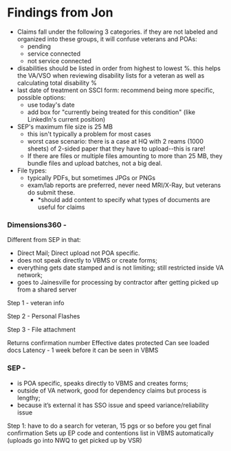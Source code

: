 # Findings from Jon

- Claims fall under the following 3 categories. if they are not labeled and organized into these groups, it will confuse veterans and POAs:
  - pending
  - service connected
  - not service connected
- disabilities should be listed in order from highest to lowest %. this helps the VA/VSO when reviewing disability lists for a veteran as well as calculating total disability %
- last date of treatment on SSCI form: recommend being more specific, possible options:
  - use today's date
  - add box for "currently being treated for this condition" (like LinkedIn's current position)
- SEP's maximum file size is 25 MB
  - this isn't typically a problem for most cases
  - worst case scenario: there is a case at HQ with 2 reams (1000 sheets) of 2-sided paper that they have to upload--this is rare!
  - If there are files or multiple files amounting to more than 25 MB, they bundle files and upload batches, not a big deal. 
- File types:
  - typically PDFs, but sometimes JPGs or PNGs
  - exam/lab reports are preferred, never need MRI/X-Ray, but veterans do submit these. 
    - *should add content to specify what types of documents are useful for claims
    
### Dimensions360 - 
Different from SEP in that:
- Direct Mail; Direct upload not POA specific.
- does not speak directly to VBMS or create forms; 
- everything gets date stamped and is not limiting; still restricted inside VA network; 
- goes to Jainesville for processing by contractor after getting picked up from a shared server

Step 1 - veteran info

Step 2 - Personal Flashes

Step 3 - File attachment

Returns confirmation number
Effective dates protected 
Can see loaded docs
Latency - 1 week before it can be seen in VBMS


### SEP - 
- is POA specific, speaks directly to VBMS and creates forms; 
- outside of VA network, good for dependency claims but process is lengthy; 
- because it’s external it has SSO issue and speed variance/reliability issue

Step 1: have to do a search for veteran, 15 pgs or so before you get final confirmation
Sets up EP code and contentions list in VBMS automatically (uploads go into NWQ to get picked up by VSR)

